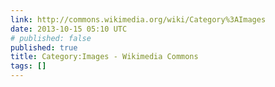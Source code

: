 ```yaml
---
link: http://commons.wikimedia.org/wiki/Category%3AImages
date: 2013-10-15 05:10 UTC
# published: false
published: true
title: Category:Images - Wikimedia Commons
tags: []
---
```



